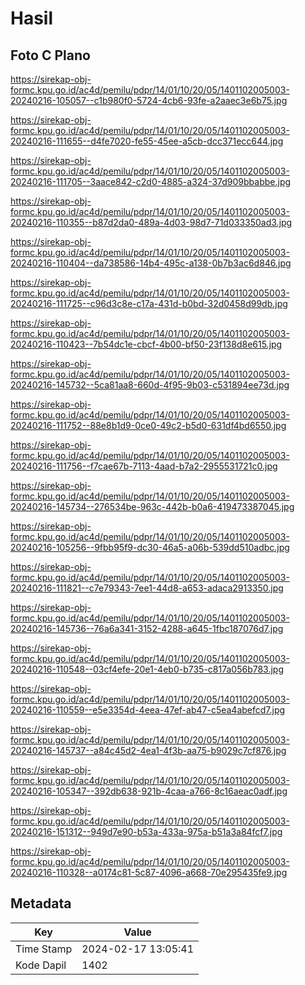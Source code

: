 # Hasil

## Foto C Plano

https://sirekap-obj-formc.kpu.go.id/ac4d/pemilu/pdpr/14/01/10/20/05/1401102005003-20240216-105057--c1b980f0-5724-4cb6-93fe-a2aaec3e6b75.jpg

https://sirekap-obj-formc.kpu.go.id/ac4d/pemilu/pdpr/14/01/10/20/05/1401102005003-20240216-111655--d4fe7020-fe55-45ee-a5cb-dcc371ecc644.jpg

https://sirekap-obj-formc.kpu.go.id/ac4d/pemilu/pdpr/14/01/10/20/05/1401102005003-20240216-111705--3aace842-c2d0-4885-a324-37d909bbabbe.jpg

https://sirekap-obj-formc.kpu.go.id/ac4d/pemilu/pdpr/14/01/10/20/05/1401102005003-20240216-110355--b87d2da0-489a-4d03-98d7-71d033350ad3.jpg

https://sirekap-obj-formc.kpu.go.id/ac4d/pemilu/pdpr/14/01/10/20/05/1401102005003-20240216-110404--da738586-14b4-495c-a138-0b7b3ac6d846.jpg

https://sirekap-obj-formc.kpu.go.id/ac4d/pemilu/pdpr/14/01/10/20/05/1401102005003-20240216-111725--c96d3c8e-c17a-431d-b0bd-32d0458d99db.jpg

https://sirekap-obj-formc.kpu.go.id/ac4d/pemilu/pdpr/14/01/10/20/05/1401102005003-20240216-110423--7b54dc1e-cbcf-4b00-bf50-23f138d8e615.jpg

https://sirekap-obj-formc.kpu.go.id/ac4d/pemilu/pdpr/14/01/10/20/05/1401102005003-20240216-145732--5ca81aa8-660d-4f95-9b03-c531894ee73d.jpg

https://sirekap-obj-formc.kpu.go.id/ac4d/pemilu/pdpr/14/01/10/20/05/1401102005003-20240216-111752--88e8b1d9-0ce0-49c2-b5d0-631df4bd6550.jpg

https://sirekap-obj-formc.kpu.go.id/ac4d/pemilu/pdpr/14/01/10/20/05/1401102005003-20240216-111756--f7cae67b-7113-4aad-b7a2-2955531721c0.jpg

https://sirekap-obj-formc.kpu.go.id/ac4d/pemilu/pdpr/14/01/10/20/05/1401102005003-20240216-145734--276534be-963c-442b-b0a6-419473387045.jpg

https://sirekap-obj-formc.kpu.go.id/ac4d/pemilu/pdpr/14/01/10/20/05/1401102005003-20240216-105256--9fbb95f9-dc30-46a5-a06b-539dd510adbc.jpg

https://sirekap-obj-formc.kpu.go.id/ac4d/pemilu/pdpr/14/01/10/20/05/1401102005003-20240216-111821--c7e79343-7ee1-44d8-a653-adaca2913350.jpg

https://sirekap-obj-formc.kpu.go.id/ac4d/pemilu/pdpr/14/01/10/20/05/1401102005003-20240216-145736--76a6a341-3152-4288-a645-1fbc187076d7.jpg

https://sirekap-obj-formc.kpu.go.id/ac4d/pemilu/pdpr/14/01/10/20/05/1401102005003-20240216-110548--03cf4efe-20e1-4eb0-b735-c817a056b783.jpg

https://sirekap-obj-formc.kpu.go.id/ac4d/pemilu/pdpr/14/01/10/20/05/1401102005003-20240216-110559--e5e3354d-4eea-47ef-ab47-c5ea4abefcd7.jpg

https://sirekap-obj-formc.kpu.go.id/ac4d/pemilu/pdpr/14/01/10/20/05/1401102005003-20240216-145737--a84c45d2-4ea1-4f3b-aa75-b9029c7cf876.jpg

https://sirekap-obj-formc.kpu.go.id/ac4d/pemilu/pdpr/14/01/10/20/05/1401102005003-20240216-105347--392db638-921b-4caa-a766-8c16aeac0adf.jpg

https://sirekap-obj-formc.kpu.go.id/ac4d/pemilu/pdpr/14/01/10/20/05/1401102005003-20240216-151312--949d7e90-b53a-433a-975a-b51a3a84fcf7.jpg

https://sirekap-obj-formc.kpu.go.id/ac4d/pemilu/pdpr/14/01/10/20/05/1401102005003-20240216-110328--a0174c81-5c87-4096-a668-70e295435fe9.jpg


## Metadata

| Key        | Value               |
| ---------- | ------------------- |
| Time Stamp | 2024-02-17 13:05:41 |
| Kode Dapil | 1402                |



